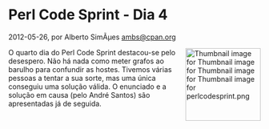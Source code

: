 
# Perl Code Sprint - Dia 4

 2012-05-26, por Alberto SimÃµes <ambs@cpan.org>

<a href="http://perl.pt/assets_c/2012/05/perlcodesprint-thumb-150x145-34-thumb-150x145-35-thumb-150x145-36-thumb-150x145-37.png"><img alt="Thumbnail image for Thumbnail image for Thumbnail image for Thumbnail image for perlcodesprint.png" src="http://perl.pt/assets_c/2012/05/perlcodesprint-thumb-150x145-34-thumb-150x145-35-thumb-150x145-36-thumb-150x145-37-thumb-150x145-38.png" class="mt-image-right" style="float: right; margin: 0 0 20px 20px;" height="145" width="150" /></a> <div>O quarto dia do Perl Code Sprint destacou-se pelo desespero. Não há nada como meter grafos ao barulho para confundir as hostes. Tivemos várias pessoas a tentar a sua sorte, mas uma única conseguiu uma solução válida. O enunciado e a solução em causa (pelo André Santos) são apresentadas já de seguida.<br /></div>

